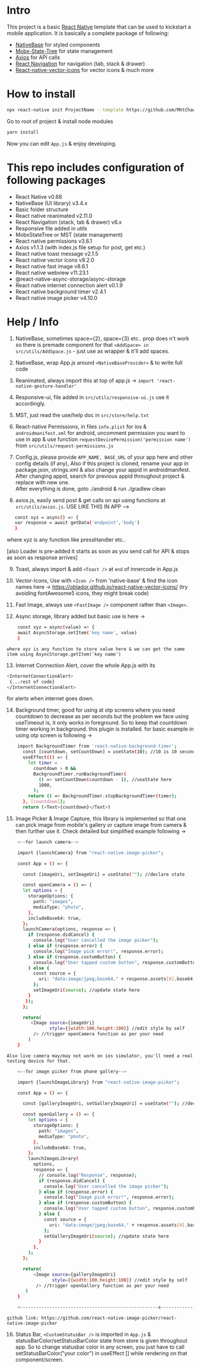 # Intro

This project is a basic [React Native](https://facebook.github.io/react-native/) template that can be used to kickstart a mobile application. It is basically a complete package of following:

- [NativeBase](https://nativebase.io/) for styled components
- [Mobx-State-Tree](https://mobx-state-tree.js.org/intro/getting-started) for state management
- [Axios](https://www.npmjs.com/package/axios) for API calls
- [React Navigation](https://reactnavigation.org/) for navigation (tab, stack & drawer)
- [React-native-vector-icons](https://www.npmjs.com/package/react-native-vector-icons) for vector icons
  & much more

# How to install

```sh
npx react-native init ProjectName --template https://github.com/MhtChawla/RN-Basekit.git
```

Go to root of project & install node modules

```sh
yarn install
```

Now you can edit `App.js` & enjoy developing.

# This repo includes configuration of following packages

- React Native v0.68
- NativeBase (UI library) v3.4.x
- Basic folder structure
- React native reanimated v2.11.0
- React Navigation (stack, tab & drawer) v6.x
- Responsive file added in utils
- MobxStateTree or MST (state management)
- React native permissions v3.6.1
- Axios v1.1.3 (with index.js file setup for post, get etc.)
- React native toast message v2.1.5
- React native vector icons v9.2.0
- React native fast image v8.6.1
- React native webview v11.23.1
- @react-native-async-storage/async-storage
- React native internet connection alert v0.1.9
- React native background timer v2.4.1
- React native image picker v4.10.0

# Help / Info

1. NativeBase, sometimes space={2}, space={3} etc.. prop does n't work so there is premade component for that `<AddSpace> in src/utils/AddSpace.js` - just use as wrapper & it'll add spaces.

2. NativeBase, wrap App.js around `<NativeBaseProvider>` & to write full code

3. Reanimated, always import this at top of app.js -> `import 'react-native-gesture-handler'`

4. Responsive-ui, file added in `src/utils/responsive-ui.js` use it accordingly.

5. MST, just read the use/help doc in `src/store/help.txt`

6. React-native Permissions, in files `info.plist` for ios & `androidmanifest.xml` for android, uncomment permission you want to use in app & use function
   `requestDevicePermission('permission name') ` from `src/utils/request-permissions.js`

7. Config.js, please provide `APP_NAME, BASE_URL` of your app here and other config details (if any), Also if this project is cloned, rename your app in package.json, strings.xml & also change your appid in androidmanifest. <br> After changing appid, search for previous appid throughout project & replace with new one.<br> After everything is done, goto ./android & run ./gradlew clean

8. axios.js, easily send post & get calls on api using functions at `src/utils/axios.js`. USE LIKE THIS IN APP -->

```sh
   const xyz = async() => {
   var response = await getData('endpoint','body')
   }
```

where xyz is any function like pressHandler etc..

[also Loader is pre-added it starts as soon as you send call for API & stops as soon as response arrives]

9. Toast, always import & add `<Toast />` at `end` of innercode in App.js

10. Vector-Icons, Use with `<Icon />` from 'native-base' & find the icon names here -> https://oblador.github.io/react-native-vector-icons/ (try avoiding fontAwesome5 icons, they might break code)

11. Fast Image, always use `<FastImage />` component rather than `<Image>`.

12. Async storage, library added but basic use is here ->

```sh
    const xyz = async(value) => {
    await AsyncStorage.setItem('key name', value)
    }
```

    where xyz is any function to store value here & we can get the same item using AsyncStorage.getItem('key name')

13. Internet Connection Alert, cover the whole App.js with its

```sh
<InternetConnectionAlert>
 {...rest of code}
</InternetConnectionAlert>
```

for alerts when internet goes down.

14. Background timer, good for using at otp screens where you need countdown to decrease as per seconds but the problem we face using useTimeout is, it only works in foreground. So to keep that countdown timer working in background. this plugin is installed. for basic example in using otp screen is following ->

```sh
    import BackgroundTimer from 'react-native-background-timer';
      const [countdown, setCountDown] = useState(10); //10 is 10 seconds here
      useEffect(() => {
        let timer =
          countdown > 0 &&
          BackgroundTimer.runBackgroundTimer(
            () => setCountDown(countdown - 1), //useState here
            1000,
          );
        return () => BackgroundTimer.stopBackgroundTimer(timer);
      }, [countdown]);
      return (<Text>{countdown}</Text>)
```

15. Image Picker & Image Capture, this library is implemented so that one can pick image from mobile's gallery or capture image from camera & then further use it. Check detailed but simplified example following ->

```sh
    <--for launch camera-->

    import {launchCamera} from "react-native-image-picker";

    const App = () => {

      const [imageUri, setImageUri] = useState(""); //declare state

      const openCamera = () => {
      let options = {
        storageOptions: {
          path: "images",
          mediaType: "photo",
        },
        includeBase64: true,
      };
      launchCamera(options, response => {
        if (response.didCancel) {
          console.log("User cancelled the image picker");
        } else if (response.error) {
          console.log("Image pick error!", response.error);
        } else if (response.customButton) {
          console.log("User tapped custom button", response.customButton);
        } else {
          const source = {
            uri: "data:image/jpeg;base64," + response.assets[0].base64,
          };
          setImageUri(source); //update state here
        }
       });
      };

      return(
         <Image source={imageUri}
                style={{width:100,height:100}} //edit style by self
          /> //trigger openCamera function as per your need
        )
    }
```

    Also live camera may/may not work on ios simulator, you'll need a real testing device for that.

```sh
    <--for image picker from phone gallery-->

    import {launchImageLibrary} from "react-native-image-picker";

    const App = () => {

      const [galleryImageUri, setGalleryImageUri] = useState(""); //declare state

      const openGallery = () => {
        let options = {
          storageOptions: {
            path: "images",
            mediaType: "photo",
          },
          includeBase64: true,
        };
        launchImageLibrary(
          options,
          response => {
            // console.log("Response", response);
            if (response.didCancel) {
              console.log("User cancelled the image picker");
            } else if (response.error) {
              console.log("Image pick error!", response.error);
            } else if (response.customButton) {
              console.log("User tapped custom button", response.customButton);
            } else {
              const source = {
                uri: "data:image/jpeg;base64," + response.assets[0].base64,
              };
              setGalleryImageUri(source); //update state here
            }
          },
        );
      };

      return(
          <Image source={galleryImageUri}
                 style={{width:100,height:100}} //edit style by self
           /> //trigger openGallery function as per your need
       )
    }

    <----------------------------------------------------x---------------------------------------------------->
```

    github link: https://github.com/react-native-image-picker/react-native-image-picker

16. Status Bar, `<CustomStatusBar />` is imported in `App.js` & statusBarColor/setStatusBarColor state from store is given throughout app. So to change statusbar color in any screen, you just have to call setStatusBarColor("your color") in useEffect [] while rendering on that component/screen.
